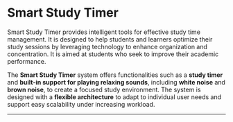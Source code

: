 # Smart Study Timer  

Smart Study Timer provides intelligent tools for effective study time management. It is designed to help students and learners optimize their study sessions by leveraging technology to enhance organization and concentration. It is aimed at students who seek to improve their academic performance.  

The **Smart Study Timer** system offers functionalities such as a **study timer** and **built-in support for playing relaxing sounds**, including **white noise** and **brown noise**, to create a focused study environment. The system is designed with a **flexible architecture** to adapt to individual user needs and support easy scalability under increasing workload.  

---
